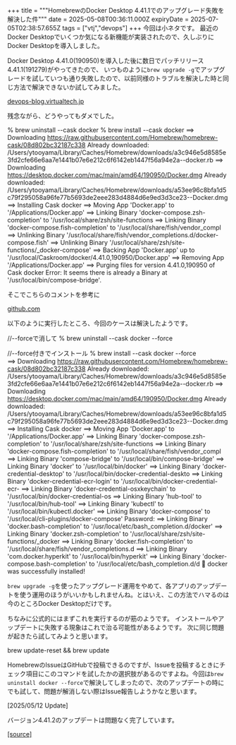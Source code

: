 +++
title = """HomebrewのDocker Desktop 4.41.1でのアップグレード失敗を解決した件"""
date = 2025-05-08T00:36:11.000Z
expiryDate = 2025-07-05T02:38:57.655Z
tags = ["vtj","devops"]
+++
今回は小ネタです。 最近のDocker Desktopでいくつか気になる新機能が実装されたので、久しぶりにDocker Desktopを導入しました。

Docker Desktop 4.41.0(190950)を導入した後に数日でパッチリリース4.41.1(191279)がやってきたので、 いつものように`brew upgrade -g`でアップグレードを試していつも通り失敗したので、以前同様のトラブルを解決した時と同じ方法で解決できないか試してみました。

[devops-blog.virtualtech.jp](https://devops-blog.virtualtech.jp/entry/20230719/1689734993)

残念ながら、どうやってもダメでした。

% brew uninstall --cask docker
% brew install --cask docker
==> Downloading https://raw.githubusercontent.com/Homebrew/homebrew-cask/08d802bc32187c338
Already downloaded: /Users/ytooyama/Library/Caches/Homebrew/downloads/a3c946e5d8585e3fd2cfe66e6aa7e1441b07e6e212c6f6142eb1447f56a94e2a--docker.rb
==> Downloading https://desktop.docker.com/mac/main/amd64/190950/Docker.dmg
Already downloaded: /Users/ytooyama/Library/Caches/Homebrew/downloads/a53ee96c8bfa1d5c79f295058a96fe77b5693de2eee283d4884d6e9ed3d3ce23--Docker.dmg
==> Installing Cask docker
==> Moving App 'Docker.app' to '/Applications/Docker.app'
==> Linking Binary 'docker-compose.zsh-completion' to '/usr/local/share/zsh/site-functions
==> Linking Binary 'docker-compose.fish-completion' to '/usr/local/share/fish/vendor\_compl
==> Unlinking Binary '/usr/local/share/fish/vendor\_completions.d/docker-compose.fish'
==> Unlinking Binary '/usr/local/share/zsh/site-functions/\_docker-compose'
==> Backing App 'Docker.app' up to '/usr/local/Caskroom/docker/4.41.0,190950/Docker.app'
==> Removing App '/Applications/Docker.app'
==> Purging files for version 4.41.0,190950 of Cask docker
Error: It seems there is already a Binary at '/usr/local/bin/compose-bridge'.

そこでこちらのコメントを参考に

[github.com](https://github.com/docker/for-mac/issues/7046#issuecomment-2580921752)

以下のように実行したところ、今回のケースは解決したようです。

//--forceで消して
% brew uninstall --cask docker --force

//--force付きでインストール
% brew install --cask docker --force   
==> Downloading https://raw.githubusercontent.com/Homebrew/homebrew-cask/08d802bc32187c338
Already downloaded: /Users/ytooyama/Library/Caches/Homebrew/downloads/a3c946e5d8585e3fd2cfe66e6aa7e1441b07e6e212c6f6142eb1447f56a94e2a--docker.rb
==> Downloading https://desktop.docker.com/mac/main/amd64/190950/Docker.dmg
Already downloaded: /Users/ytooyama/Library/Caches/Homebrew/downloads/a53ee96c8bfa1d5c79f295058a96fe77b5693de2eee283d4884d6e9ed3d3ce23--Docker.dmg
==> Installing Cask docker
==> Moving App 'Docker.app' to '/Applications/Docker.app'
==> Linking Binary 'docker-compose.zsh-completion' to '/usr/local/share/zsh/site-functions
==> Linking Binary 'docker-compose.fish-completion' to '/usr/local/share/fish/vendor\_compl
==> Linking Binary 'compose-bridge' to '/usr/local/bin/compose-bridge'
==> Linking Binary 'docker' to '/usr/local/bin/docker'
==> Linking Binary 'docker-credential-desktop' to '/usr/local/bin/docker-credential-deskto
==> Linking Binary 'docker-credential-ecr-login' to '/usr/local/bin/docker-credential-ecr-
==> Linking Binary 'docker-credential-osxkeychain' to '/usr/local/bin/docker-credential-os
==> Linking Binary 'hub-tool' to '/usr/local/bin/hub-tool'
==> Linking Binary 'kubectl' to '/usr/local/bin/kubectl.docker'
==> Linking Binary 'docker-compose' to '/usr/local/cli-plugins/docker-compose'
Password:
==> Linking Binary 'docker.bash-completion' to '/usr/local/etc/bash\_completion.d/docker'
==> Linking Binary 'docker.zsh-completion' to '/usr/local/share/zsh/site-functions/\_docker
==> Linking Binary 'docker.fish-completion' to '/usr/local/share/fish/vendor\_completions.d
==> Linking Binary 'com.docker.hyperkit' to '/usr/local/bin/hyperkit'
==> Linking Binary 'docker-compose.bash-completion' to '/usr/local/etc/bash\_completion.d/d
🍺  docker was successfully installed!

`brew upgrade -g`を使ったアップグレード運用をやめて、各アプリのアップデートを使う運用のほうがいいかもしれませんね。とはいえ、この方法でハマるのは今のところDocker Desktopだけです。

ちなみに公式的にはまずこれを実行するのが筋のようです。 インストールやアップデートに失敗する現象はこれで治る可能性があるようです。 次に同じ問題が起きたら試してみようと思います。

brew update-reset && brew update 

HomebrewのIssueはGitHubで投稿できるのですが、Issueを投稿するときにチェック項目にこのコマンドを試したかの選択肢があるのですよね。今回は`brew uninstall docker --force`で解決してしまったので、次のアップデートの時にでも試して、問題が解消しない際はIssue報告しようかなと思います。

\[2025/05/12 Update\]

バージョン4.41.2のアップデートは問題なく完了しています。

[[source]](https://devops-blog.virtualtech.jp/entry/20250508/1746664571)
